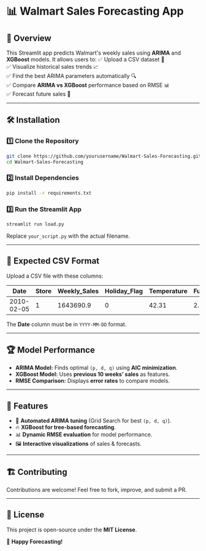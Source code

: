 # 📊 Walmart Sales Forecasting App

## 📌 Overview

This Streamlit app predicts Walmart's weekly sales using **ARIMA** and **XGBoost** models. It allows users to:
✅ Upload a CSV dataset 📂\
✅ Visualize historical sales trends 📈\
✅ Find the best ARIMA parameters automatically 🔍\
✅ Compare **ARIMA vs XGBoost** performance based on RMSE 📊\
✅ Forecast future sales 🔮

---

## 🛠️ Installation

### 1️⃣ Clone the Repository

```sh
git clone https://github.com/yourusername/Walmart-Sales-Forecasting.git
cd Walmart-Sales-Forecasting
```

### 2️⃣ Install Dependencies

```sh
pip install -r requirements.txt
```

### 3️⃣ Run the Streamlit App

```sh
streamlit run load.py
```

Replace `your_script.py` with the actual filename.

---

## 📂 Expected CSV Format

Upload a CSV file with these columns:

| Date       | Store | Weekly\_Sales | Holiday\_Flag | Temperature | Fuel\_Price | CPI | Unemployment |
| ---------- | ----- | ------------- | ------------- | ----------- | ----------- | --- | ------------ |
| 2010-02-05 | 1     | 1643690.9     | 0             | 42.31       | 2.572       | 211 | 8.106        |

The **Date** column must be in `YYYY-MM-DD` format.

---

## 🏆 Model Performance

- **ARIMA Model:** Finds optimal `(p, d, q)` using **AIC minimization**.
- **XGBoost Model:** Uses **previous 10 weeks’ sales** as features.
- **RMSE Comparison:** Displays **error rates** to compare models.

---

## 🎯 Features

- 📌 **Automated ARIMA tuning** (Grid Search for best `(p, d, q)`).
- 🔥 **XGBoost for tree-based forecasting**.
- 📊 **Dynamic RMSE evaluation** for model performance.
- 🖼️ **Interactive visualizations** of sales & forecasts.

---

## 🏗️ Contributing

Contributions are welcome! Feel free to fork, improve, and submit a PR.

---

## 📜 License

This project is open-source under the **MIT License**.

🚀 **Happy Forecasting!**

